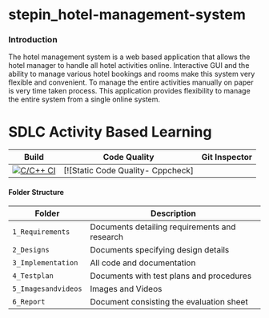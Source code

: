 # stepin_hotel-management-system
### Introduction

The hotel management system is a web based application that allows the hotel manager to handle all hotel activities online. Interactive GUI and the ability to manage various hotel bookings and rooms make this system very flexible and convenient. To manage the entire activities manually on paper is very time taken process. This application provides flexibility to manage the entire system from a single online system.

# SDLC Activity Based Learning
Build | Code Quality | Git Inspector |
|---------|------------|-------------|
[![C/C++ CI](https://github.com/Sindhuja1312/stepin_hotel-management-system/actions/workflows/c.yml/badge.svg)](https://github.com/Sindhuja1312/stepin_hotel-management-system/actions/workflows/c.yml)|[![Static Code Quality- Cppcheck]

#### Folder Structure
Folder             | Description
-------------------| -----------------------------------------
`1_Requirements`   | Documents detailing requirements and research
`2_Designs`         | Documents specifying design details
`3_Implementation` | All code and documentation
`4_Testplan`      | Documents with test plans and procedures
`5_Imagesandvideos`   | Images and Videos 
`6_Report`   | Document consisting the evaluation sheet 

